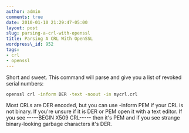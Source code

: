 ```yaml
---
author: admin
comments: true
date: 2010-01-10 21:29:47-05:00
layout: post
slug: parsing-a-crl-with-openssl
title: Parsing A CRL With OpenSSL
wordpress\_id: 952
tags:
- crl
- openssl
---
```


Short and sweet.  This command will parse and give you a list of revoked serial numbers:

```bash
openssl crl -inform DER -text -noout -in mycrl.crl
```

Most CRLs are DER encoded, but you can use -inform PEM if your CRL is not binary.  If you're unsure if it is DER or PEM open it with a text editor.  If you see -----BEGIN X509 CRL----- then it's PEM and if you see strange binary-looking garbage characters it's DER.


